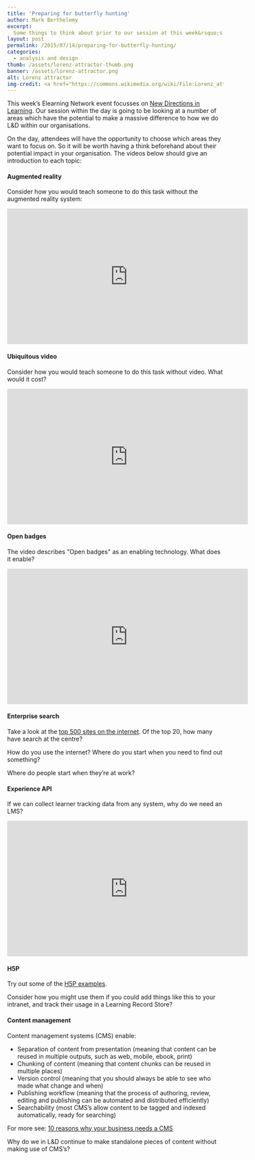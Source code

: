```yaml
---
title: 'Preparing for butterfly hunting'
author: Mark Berthelemy
excerpt: 
  Some things to think about prior to our session at this week&rsquo;s Elearning Network event.
layout: post
permalink: /2015/07/14/preparing-for-butterfly-hunting/
categories:
  - analysis and design
thumb: /assets/lorenz-attractor-thumb.png
banner: /assets/lorenz-attractor.png
alt: Lorenz attractor
img-credit: <a href="https://commons.wikimedia.org/wiki/File:Lorenz_attractor_yb.svg" target="_blank">Wikipedia</a>
---
```

This week&rsquo;s Elearning Network event focusses on <a href="http://www.elearningnetwork.org/eln-events/new-directions-in-elearning/" target="_blank">New Directions in Learning</a>. Our session within the day is going to be looking at a number of areas which have the potential to make a massive difference to how we do L&amp;D within our organisations.

On the day, attendees will have the opportunity to choose which areas they want to focus on. So it will be worth having a think beforehand about their potential impact in your organisation. The videos below should give an introduction to each topic:

#### Augmented reality

Consider how you would teach someone to do this task without the augmented reality system:

<iframe width="560" height="315" src="https://www.youtube.com/embed/eVV5tUmky6c" frameborder="0" allowfullscreen="allowfullscreen"> </iframe>

#### Ubiquitous video

Consider how you would teach someone to do this task without video. What would it cost?

<iframe width="560" height="315" src="https://www.youtube.com/embed/0VaPOtC-Ans" frameborder="0" allowfullscreen="allowfullscreen"> </iframe>

#### Open badges

The video describes "Open badges" as an enabling technology. What does it enable?

<iframe width="560" height="315" src="https://www.youtube.com/embed/fCQE1EGIFhQ" frameborder="0" allowfullscreen="allowfullscreen"> </iframe>

#### Enterprise search

Take a look at the <a href="http://www.alexa.com/topsites" target="_blank">top 500 sites on the internet</a>. Of the top 20, how many have search at the centre?

How do you use the internet? Where do you start when you need to find out something?

Where do people start when they&rsquo;re at work?

#### Experience API

If we can collect learner tracking data from any system, why do we need an LMS?

<iframe width="560" height="315" src="https://www.youtube.com/embed/Uf9W3MU5ceg" frameborder="0" allowfullscreen="allowfullscreen"> </iframe>

#### H5P

Try out some of the <a href="http://h5p.org/content-types-and-applications" target="_blank">H5P examples</a>.

Consider how you might use them if you could add things like this to your intranet, and track their usage in a Learning Record Store?

#### Content management

Content management systems (CMS) enable:

- Separation of content from presentation (meaning that content can be reused in multiple outputs, such as web, mobile, ebook, print)
- Chunking of content (meaning that content chunks can be reused in multiple places)
- Version control (meaning that you should always be able to see who made what change and when)
- Publishing workflow (meaning that the process of authoring, review, editing and publishing can be automated and distributed efficiently)
- Searchability (most CMS&rsquo;s allow content to be tagged and indexed automatically, ready for searching)

For more see: <a href="http://oshyn.com/web-content-management/10-reasons-why-a-cms-is-important-to-your-business" target="_blank">10 reasons why your business needs a CMS</a>

Why do we in L&amp;D continue to make standalone pieces of content without making use of CMS&rsquo;s?
